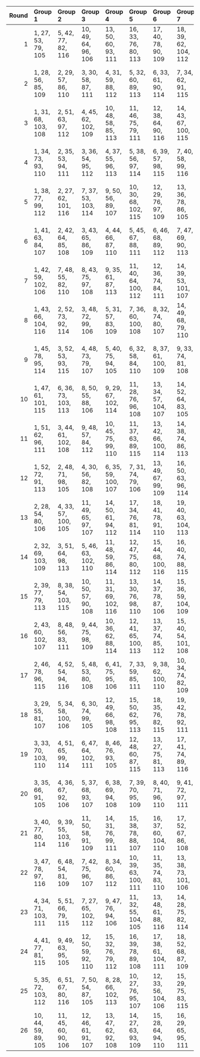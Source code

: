 |   Round | Group 1             | Group 2             | Group 3             | Group 4              | Group 5              | Group 6              | Group 7              | Group 8              | Group 9              | Group 10             | Group 11             | Group 12            | Group 13       | Group 14       | Group 15       | Group 16        | Group 17       | Group 18        | Group 19       | Group 20        | Group 21        | Group 22        | Group 23        | Group 24        | Group 25        | Group 26        |
|--------:|:--------------------|:--------------------|:--------------------|:---------------------|:---------------------|:---------------------|:---------------------|:---------------------|:---------------------|:---------------------|:---------------------|:--------------------|:---------------|:---------------|:---------------|:----------------|:---------------|:----------------|:---------------|:----------------|:----------------|:----------------|:----------------|:----------------|:----------------|:----------------|
|       1 | 1, 27, 53, 79, 105  | 5, 42, 77, 82, 116  | 10, 49, 64, 96, 106 | 13, 50, 60, 93, 111  | 16, 33, 76, 80, 113  | 17, 40, 78, 90, 109  | 18, 39, 62, 104, 112 | 19, 52, 69, 88, 110  | 22, 44, 71, 99, 107  | 24, 43, 55, 94, 114  | 25, 36, 70, 85, 115  | 26, 46, 65, 87, 108 | 2, 30, 59, 83  | 3, 32, 56, 100 | 4, 28, 74, 97  | 6, 31, 66, 101  | 7, 38, 63, 98  | 8, 47, 67, 84   | 9, 45, 54, 91  | 11, 41, 57, 103 | 12, 51, 73, 86  | 14, 34, 72, 102 | 15, 37, 58, 81  | 20, 48, 68, 95  | 21, 35, 75, 89  | 23, 29, 61, 92  |
|       2 | 1, 28, 56, 85, 109  | 2, 29, 57, 86, 110  | 3, 30, 58, 87, 111  | 4, 31, 59, 88, 112   | 5, 32, 60, 89, 113   | 6, 33, 61, 90, 114   | 7, 34, 62, 91, 115   | 8, 35, 63, 92, 116   | 18, 45, 73, 81, 105  | 19, 46, 53, 82, 106  | 20, 47, 54, 83, 107  | 21, 27, 55, 84, 108 | 9, 36, 64, 93  | 10, 37, 65, 94 | 11, 38, 66, 95 | 12, 39, 67, 96  | 13, 40, 68, 97 | 14, 41, 69, 98  | 15, 42, 70, 99 | 16, 43, 71, 79  | 17, 44, 72, 80  | 22, 48, 74, 100 | 23, 49, 75, 101 | 24, 50, 76, 102 | 25, 51, 77, 103 | 26, 52, 78, 104 |
|       3 | 1, 31, 68, 103, 108 | 2, 51, 63, 97, 112  | 4, 45, 62, 102, 109 | 10, 48, 58, 85, 113  | 11, 46, 75, 79, 111  | 12, 38, 64, 90, 116  | 14, 43, 67, 100, 115 | 15, 39, 74, 87, 114  | 16, 32, 77, 93, 106  | 17, 42, 56, 101, 110 | 23, 40, 72, 82, 107  | 25, 47, 60, 96, 105 | 3, 50, 71, 83  | 5, 27, 69, 92  | 6, 44, 76, 91  | 7, 30, 78, 80   | 8, 29, 73, 104 | 9, 52, 59, 99   | 13, 41, 70, 94 | 18, 28, 53, 88  | 19, 37, 57, 95  | 20, 35, 65, 81  | 21, 49, 54, 86  | 22, 34, 61, 89  | 24, 33, 66, 84  | 26, 36, 55, 98  |
|       4 | 1, 34, 73, 93, 110  | 2, 35, 53, 94, 111  | 3, 36, 54, 95, 112  | 4, 37, 55, 96, 113   | 5, 38, 56, 97, 114   | 6, 39, 57, 98, 115   | 7, 40, 58, 99, 116   | 17, 29, 68, 88, 105  | 18, 30, 69, 89, 106  | 19, 31, 70, 90, 107  | 20, 32, 71, 91, 108  | 21, 33, 72, 92, 109 | 8, 41, 59, 79  | 9, 42, 60, 80  | 10, 43, 61, 81 | 11, 44, 62, 82  | 12, 45, 63, 83 | 13, 46, 64, 84  | 14, 47, 65, 85 | 15, 27, 66, 86  | 16, 28, 67, 87  | 22, 50, 78, 101 | 23, 51, 74, 102 | 24, 52, 75, 103 | 25, 48, 76, 104 | 26, 49, 77, 100 |
|       5 | 1, 38, 77, 99, 112  | 2, 27, 62, 101, 116 | 7, 37, 53, 103, 114 | 9, 50, 56, 89, 107   | 10, 30, 68, 102, 115 | 12, 29, 76, 97, 109  | 13, 36, 78, 86, 105  | 14, 35, 58, 104, 108 | 15, 52, 65, 84, 106  | 23, 46, 57, 88, 113  | 24, 39, 72, 90, 110  | 25, 32, 66, 81, 111 | 3, 34, 59, 94  | 4, 43, 63, 80  | 5, 41, 71, 87  | 6, 49, 60, 92   | 8, 51, 69, 82  | 11, 33, 54, 98  | 16, 48, 64, 91 | 17, 31, 75, 85  | 18, 44, 70, 96  | 19, 47, 55, 79  | 20, 28, 73, 100 | 21, 45, 74, 93  | 22, 40, 67, 95  | 26, 42, 61, 83  |
|       6 | 1, 41, 63, 84, 107  | 2, 42, 64, 85, 108  | 3, 43, 65, 86, 109  | 4, 44, 66, 87, 110   | 5, 45, 67, 88, 111   | 6, 46, 68, 89, 112   | 7, 47, 69, 90, 113   | 8, 27, 70, 91, 114   | 9, 28, 71, 92, 115   | 10, 29, 72, 93, 116  | 20, 39, 61, 82, 105  | 21, 40, 62, 83, 106 | 11, 30, 73, 94 | 12, 31, 53, 95 | 13, 32, 54, 96 | 14, 33, 55, 97  | 15, 34, 56, 98 | 16, 35, 57, 99  | 17, 36, 58, 79 | 18, 37, 59, 80  | 19, 38, 60, 81  | 22, 52, 77, 102 | 23, 48, 78, 103 | 24, 49, 74, 104 | 25, 50, 75, 100 | 26, 51, 76, 101 |
|       7 | 1, 42, 59, 102, 106 | 7, 48, 55, 82, 110  | 8, 43, 75, 97, 108  | 9, 35, 61, 87, 113   | 11, 40, 64, 100, 112 | 12, 36, 74, 84, 111  | 14, 39, 53, 101, 107 | 18, 49, 72, 83, 114  | 19, 28, 65, 103, 105 | 20, 51, 60, 94, 109  | 22, 31, 58, 86, 115  | 26, 33, 73, 95, 116 | 2, 45, 66, 89  | 3, 41, 76, 88  | 4, 27, 78, 98  | 5, 47, 70, 104  | 6, 52, 56, 96  | 10, 38, 67, 91  | 13, 29, 77, 90 | 15, 46, 71, 85  | 16, 34, 54, 92  | 17, 32, 62, 99  | 21, 50, 68, 80  | 23, 37, 69, 79  | 24, 30, 63, 81  | 25, 44, 57, 93  |
|       8 | 1, 43, 66, 104, 116 | 2, 52, 73, 92, 114  | 3, 48, 72, 99, 106  | 5, 31, 57, 83, 109   | 7, 36, 60, 100, 108  | 8, 32, 74, 80, 107   | 14, 49, 68, 79, 110  | 16, 51, 56, 90, 105  | 17, 50, 64, 97, 115  | 21, 44, 78, 94, 113  | 22, 27, 54, 82, 111  | 26, 29, 69, 91, 112 | 4, 39, 75, 93  | 6, 34, 63, 87  | 9, 46, 77, 86  | 10, 35, 70, 101 | 11, 42, 67, 81 | 12, 30, 71, 88  | 13, 28, 58, 95 | 15, 45, 61, 103 | 18, 38, 55, 102 | 19, 41, 62, 85  | 20, 37, 76, 84  | 23, 33, 65, 96  | 24, 47, 59, 98  | 25, 40, 53, 89  |
|       9 | 1, 45, 78, 95, 114  | 3, 52, 53, 93, 115  | 4, 48, 73, 79, 107  | 5, 40, 75, 94, 105   | 6, 32, 58, 84, 110   | 8, 37, 61, 100, 109  | 9, 33, 74, 81, 108   | 15, 49, 69, 80, 111  | 17, 51, 57, 91, 106  | 18, 50, 65, 98, 116  | 22, 28, 55, 83, 112  | 26, 30, 70, 92, 113 | 2, 44, 67, 104 | 7, 35, 64, 88  | 10, 47, 77, 87 | 11, 36, 71, 101 | 12, 43, 68, 82 | 13, 31, 72, 89  | 14, 29, 59, 96 | 16, 46, 62, 103 | 19, 39, 56, 102 | 20, 42, 63, 86  | 21, 38, 76, 85  | 23, 34, 66, 97  | 24, 27, 60, 99  | 25, 41, 54, 90  |
|      10 | 1, 47, 61, 101, 115 | 6, 36, 73, 103, 113 | 8, 50, 55, 88, 106  | 9, 29, 67, 102, 114  | 11, 28, 76, 96, 108  | 13, 34, 57, 104, 107 | 14, 52, 64, 83, 105  | 16, 30, 75, 84, 116  | 21, 37, 77, 98, 111  | 23, 45, 56, 87, 112  | 24, 38, 71, 89, 109  | 25, 31, 65, 80, 110 | 2, 33, 58, 93  | 3, 42, 62, 79  | 4, 40, 70, 86  | 5, 49, 59, 91   | 7, 51, 68, 81  | 10, 32, 53, 97  | 12, 35, 78, 85 | 15, 48, 63, 90  | 17, 43, 69, 95  | 18, 46, 54, 99  | 19, 27, 72, 100 | 20, 44, 74, 92  | 22, 39, 66, 94  | 26, 41, 60, 82  |
|      11 | 1, 51, 62, 96, 111  | 3, 44, 61, 102, 108 | 9, 48, 57, 84, 112  | 10, 45, 75, 99, 110  | 11, 37, 63, 89, 115  | 13, 42, 66, 100, 114 | 14, 38, 74, 86, 113  | 15, 31, 77, 92, 105  | 16, 41, 55, 101, 109 | 20, 49, 53, 85, 116  | 21, 30, 67, 103, 107 | 23, 39, 71, 81, 106 | 2, 50, 70, 82  | 4, 47, 68, 91  | 5, 43, 76, 90  | 6, 29, 78, 79   | 7, 28, 72, 104 | 8, 52, 58, 98   | 12, 40, 69, 93 | 17, 27, 73, 87  | 18, 36, 56, 94  | 19, 34, 64, 80  | 22, 33, 60, 88  | 24, 32, 65, 83  | 25, 46, 59, 95  | 26, 35, 54, 97  |
|      12 | 1, 52, 72, 91, 113  | 2, 48, 71, 98, 105  | 4, 30, 56, 82, 108  | 6, 35, 59, 100, 107  | 7, 31, 74, 79, 106   | 13, 49, 67, 99, 109  | 16, 50, 63, 96, 114  | 19, 36, 76, 83, 116  | 20, 43, 78, 93, 112  | 21, 42, 65, 104, 115 | 22, 47, 53, 81, 110  | 26, 28, 68, 90, 111 | 3, 38, 75, 92  | 5, 33, 62, 86  | 8, 45, 77, 85  | 9, 34, 69, 101  | 10, 41, 66, 80 | 11, 29, 70, 87  | 12, 27, 57, 94 | 14, 44, 60, 103 | 15, 51, 55, 89  | 17, 37, 54, 102 | 18, 40, 61, 84  | 23, 32, 64, 95  | 24, 46, 58, 97  | 25, 39, 73, 88  |
|      13 | 2, 28, 54, 80, 106  | 4, 33, 57, 100, 105 | 11, 49, 65, 97, 107 | 14, 50, 61, 94, 112  | 17, 34, 76, 81, 114  | 18, 41, 78, 91, 110  | 19, 40, 63, 104, 113 | 20, 52, 70, 89, 111  | 22, 45, 72, 79, 108  | 24, 44, 56, 95, 115  | 25, 37, 71, 86, 116  | 26, 47, 66, 88, 109 | 1, 36, 75, 90  | 3, 31, 60, 84  | 5, 29, 74, 98  | 6, 43, 77, 83   | 7, 32, 67, 101 | 8, 39, 64, 99   | 9, 27, 68, 85  | 10, 46, 55, 92  | 12, 42, 58, 103 | 13, 51, 53, 87  | 15, 35, 73, 102 | 16, 38, 59, 82  | 21, 48, 69, 96  | 23, 30, 62, 93  |
|      14 | 2, 32, 69, 103, 109 | 3, 51, 64, 98, 113  | 5, 46, 63, 102, 110 | 11, 48, 59, 86, 114  | 12, 47, 75, 80, 112  | 15, 44, 68, 100, 116 | 16, 40, 74, 88, 115  | 17, 33, 77, 94, 107  | 18, 43, 57, 101, 111 | 23, 41, 73, 83, 108  | 24, 34, 67, 85, 105  | 25, 27, 61, 97, 106 | 1, 49, 55, 87  | 4, 50, 72, 84  | 6, 28, 70, 93  | 7, 45, 76, 92   | 8, 31, 78, 81  | 9, 30, 53, 104  | 10, 52, 60, 79 | 13, 39, 65, 91  | 14, 42, 71, 95  | 19, 29, 54, 89  | 20, 38, 58, 96  | 21, 36, 66, 82  | 22, 35, 62, 90  | 26, 37, 56, 99  |
|      15 | 2, 39, 77, 79, 113  | 8, 38, 54, 103, 115 | 10, 50, 57, 90, 108 | 11, 31, 69, 102, 116 | 13, 30, 76, 98, 110  | 14, 37, 78, 87, 106  | 15, 36, 59, 104, 109 | 16, 52, 66, 85, 107  | 23, 47, 58, 89, 114  | 24, 40, 73, 91, 111  | 25, 33, 67, 82, 112  | 26, 43, 62, 84, 105 | 1, 46, 74, 94  | 3, 28, 63, 101 | 4, 35, 60, 95  | 5, 44, 64, 81   | 6, 42, 72, 88  | 7, 49, 61, 93   | 9, 51, 70, 83  | 12, 34, 55, 99  | 17, 48, 65, 92  | 18, 32, 75, 86  | 19, 45, 71, 97  | 20, 27, 56, 80  | 21, 29, 53, 100 | 22, 41, 68, 96  |
|      16 | 2, 43, 60, 102, 107 | 8, 48, 56, 83, 111  | 9, 44, 75, 98, 109  | 10, 36, 62, 88, 114  | 12, 41, 65, 100, 113 | 13, 37, 74, 85, 112  | 15, 40, 54, 101, 108 | 19, 49, 73, 84, 115  | 20, 29, 66, 103, 106 | 21, 51, 61, 95, 110  | 22, 32, 59, 87, 116  | 23, 38, 70, 80, 105 | 1, 50, 69, 81  | 3, 46, 67, 90  | 4, 42, 76, 89  | 5, 28, 78, 99   | 6, 27, 71, 104 | 7, 52, 57, 97   | 11, 39, 68, 92 | 14, 30, 77, 91  | 16, 47, 72, 86  | 17, 35, 55, 93  | 18, 33, 63, 79  | 24, 31, 64, 82  | 25, 45, 58, 94  | 26, 34, 53, 96  |
|      17 | 2, 46, 78, 96, 115  | 4, 52, 54, 94, 116  | 5, 48, 53, 80, 108  | 6, 41, 75, 95, 106   | 7, 33, 59, 85, 111   | 9, 38, 62, 100, 110  | 10, 34, 74, 82, 109  | 12, 37, 72, 101, 105 | 16, 49, 70, 81, 112  | 18, 51, 58, 92, 107  | 22, 29, 56, 84, 113  | 26, 31, 71, 93, 114 | 1, 39, 76, 86  | 3, 45, 68, 104 | 8, 36, 65, 89  | 11, 27, 77, 88  | 13, 44, 69, 83 | 14, 32, 73, 90  | 15, 30, 60, 97 | 17, 47, 63, 103 | 19, 50, 66, 99  | 20, 40, 57, 102 | 21, 43, 64, 87  | 23, 35, 67, 98  | 24, 28, 61, 79  | 25, 42, 55, 91  |
|      18 | 3, 29, 55, 81, 107  | 5, 34, 58, 100, 106 | 6, 30, 74, 99, 105  | 12, 49, 66, 98, 108  | 15, 50, 62, 95, 113  | 18, 35, 76, 82, 115  | 19, 42, 78, 92, 111  | 20, 41, 64, 104, 114 | 21, 52, 71, 90, 112  | 22, 46, 73, 80, 109  | 24, 45, 57, 96, 116  | 26, 27, 67, 89, 110 | 1, 48, 70, 97  | 2, 37, 75, 91  | 4, 32, 61, 85  | 7, 44, 77, 84   | 8, 33, 68, 101 | 9, 40, 65, 79   | 10, 28, 69, 86 | 11, 47, 56, 93  | 13, 43, 59, 103 | 14, 51, 54, 88  | 16, 36, 53, 102 | 17, 39, 60, 83  | 23, 31, 63, 94  | 25, 38, 72, 87  |
|      19 | 3, 33, 70, 103, 110 | 4, 51, 65, 99, 114  | 6, 47, 64, 102, 111 | 8, 46, 76, 93, 105   | 12, 48, 60, 87, 115  | 13, 27, 75, 81, 113  | 17, 41, 74, 89, 116  | 18, 34, 77, 95, 108  | 19, 44, 58, 101, 112 | 23, 42, 53, 84, 109  | 24, 35, 68, 86, 106  | 25, 28, 62, 98, 107 | 1, 37, 67, 83  | 2, 49, 56, 88  | 5, 50, 73, 85  | 7, 29, 71, 94   | 9, 32, 78, 82  | 10, 31, 54, 104 | 11, 52, 61, 80 | 14, 40, 66, 92  | 15, 43, 72, 96  | 16, 45, 69, 100 | 20, 30, 55, 90  | 21, 39, 59, 97  | 22, 36, 63, 91  | 26, 38, 57, 79  |
|      20 | 3, 35, 66, 91, 105  | 4, 36, 67, 92, 106  | 5, 37, 68, 93, 107  | 6, 38, 69, 94, 108   | 7, 39, 70, 95, 109   | 8, 40, 71, 96, 110   | 9, 41, 72, 97, 111   | 10, 42, 73, 98, 112  | 11, 43, 53, 99, 113  | 12, 44, 54, 79, 114  | 13, 45, 55, 80, 115  | 14, 46, 56, 81, 116 | 1, 33, 64, 89  | 2, 34, 65, 90  | 15, 47, 57, 82 | 16, 27, 58, 83  | 17, 28, 59, 84 | 18, 29, 60, 85  | 19, 30, 61, 86 | 20, 31, 62, 87  | 21, 32, 63, 88  | 22, 49, 76, 103 | 23, 50, 77, 104 | 24, 51, 78, 100 | 25, 52, 74, 101 | 26, 48, 75, 102 |
|      21 | 3, 40, 77, 80, 114  | 9, 39, 55, 103, 116 | 11, 50, 58, 91, 109 | 14, 31, 76, 99, 111  | 15, 38, 78, 88, 107  | 16, 37, 60, 104, 110 | 17, 52, 67, 86, 108  | 22, 42, 69, 97, 105  | 23, 27, 59, 90, 115  | 24, 41, 53, 92, 112  | 25, 34, 68, 83, 113  | 26, 44, 63, 85, 106 | 1, 30, 54, 100 | 2, 47, 74, 95  | 4, 29, 64, 101 | 5, 36, 61, 96   | 6, 45, 65, 82  | 7, 43, 73, 89   | 8, 49, 62, 94  | 10, 51, 71, 84  | 12, 32, 70, 102 | 13, 35, 56, 79  | 18, 48, 66, 93  | 19, 33, 75, 87  | 20, 46, 72, 98  | 21, 28, 57, 81  |
|      22 | 3, 47, 78, 97, 116  | 6, 48, 54, 81, 109  | 7, 42, 75, 96, 107  | 8, 34, 60, 86, 112   | 10, 39, 63, 100, 111 | 11, 35, 74, 83, 110  | 13, 38, 73, 101, 106 | 17, 49, 71, 82, 113  | 19, 51, 59, 93, 108  | 21, 41, 58, 102, 105 | 22, 30, 57, 85, 114  | 26, 32, 72, 94, 115 | 1, 44, 65, 88  | 2, 40, 76, 87  | 4, 46, 69, 104 | 5, 52, 55, 95   | 9, 37, 66, 90  | 12, 28, 77, 89  | 14, 45, 70, 84 | 15, 33, 53, 91  | 16, 31, 61, 98  | 18, 27, 64, 103 | 20, 50, 67, 79  | 23, 36, 68, 99  | 24, 29, 62, 80  | 25, 43, 56, 92  |
|      23 | 4, 34, 71, 103, 111 | 5, 51, 66, 79, 115  | 7, 27, 65, 102, 112 | 9, 47, 76, 94, 106   | 11, 32, 55, 104, 105 | 13, 48, 61, 88, 116  | 14, 28, 75, 82, 114  | 19, 35, 77, 96, 109  | 20, 45, 59, 101, 113 | 23, 43, 54, 85, 110  | 24, 36, 69, 87, 107  | 25, 29, 63, 99, 108 | 1, 40, 60, 98  | 2, 38, 68, 84  | 3, 49, 57, 89  | 6, 50, 53, 86   | 8, 30, 72, 95  | 10, 33, 78, 83  | 12, 52, 62, 81 | 15, 41, 67, 93  | 16, 44, 73, 97  | 17, 46, 70, 100 | 18, 42, 74, 90  | 21, 31, 56, 91  | 22, 37, 64, 92  | 26, 39, 58, 80  |
|      24 | 4, 41, 77, 81, 115  | 9, 49, 63, 95, 105  | 12, 50, 59, 92, 110 | 15, 32, 76, 79, 112  | 16, 39, 78, 89, 108  | 17, 38, 61, 104, 111 | 18, 52, 68, 87, 109  | 22, 43, 70, 98, 106  | 23, 28, 60, 91, 116  | 24, 42, 54, 93, 113  | 25, 35, 69, 84, 114  | 26, 45, 64, 86, 107 | 1, 29, 58, 82  | 2, 31, 55, 100 | 3, 27, 74, 96  | 5, 30, 65, 101  | 6, 37, 62, 97  | 7, 46, 66, 83   | 8, 44, 53, 90  | 10, 40, 56, 103 | 11, 51, 72, 85  | 13, 33, 71, 102 | 14, 36, 57, 80  | 19, 48, 67, 94  | 20, 34, 75, 88  | 21, 47, 73, 99  |
|      25 | 5, 35, 72, 103, 112 | 6, 51, 67, 80, 116  | 7, 50, 54, 87, 105  | 8, 28, 66, 102, 113  | 10, 27, 76, 95, 107  | 12, 33, 56, 104, 106 | 15, 29, 75, 83, 115  | 20, 36, 77, 97, 110  | 21, 46, 60, 101, 114 | 23, 44, 55, 86, 111  | 24, 37, 70, 88, 108  | 25, 30, 64, 79, 109 | 1, 32, 57, 92  | 2, 41, 61, 99  | 3, 39, 69, 85  | 4, 49, 58, 90   | 9, 31, 73, 96  | 11, 34, 78, 84  | 13, 52, 63, 82 | 14, 48, 62, 89  | 16, 42, 68, 94  | 17, 45, 53, 98  | 18, 47, 71, 100 | 19, 43, 74, 91  | 22, 38, 65, 93  | 26, 40, 59, 81  |
|      26 | 10, 44, 59, 89, 105 | 11, 45, 60, 90, 106 | 12, 46, 61, 91, 107 | 13, 47, 62, 92, 108  | 14, 27, 63, 93, 109  | 15, 28, 64, 94, 110  | 16, 29, 65, 95, 111  | 17, 30, 66, 96, 112  | 18, 31, 67, 97, 113  | 19, 32, 68, 98, 114  | 20, 33, 69, 99, 115  | 21, 34, 70, 79, 116 | 1, 35, 71, 80  | 2, 36, 72, 81  | 3, 37, 73, 82  | 4, 38, 53, 83   | 5, 39, 54, 84  | 6, 40, 55, 85   | 7, 41, 56, 86  | 8, 42, 57, 87   | 9, 43, 58, 88   | 22, 51, 75, 104 | 23, 52, 76, 100 | 24, 48, 77, 101 | 25, 49, 78, 102 | 26, 50, 74, 103 |